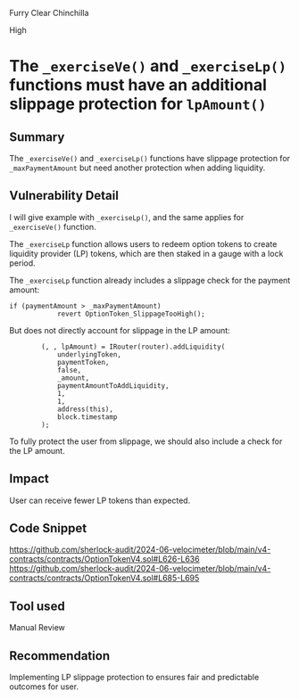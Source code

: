 Furry Clear Chinchilla

High

# The `_exerciseVe()` and `_exerciseLp()` functions must have an additional slippage protection for `lpAmount()`

## Summary

The `_exerciseVe()` and `_exerciseLp()` functions have slippage protection for `_maxPaymentAmount` but need another protection when adding liquidity.

## Vulnerability Detail

I will give example with `_exerciseLp()`, and the same applies for `_exerciseVe()` function.

The `_exerciseLp` function allows users to redeem option tokens to create liquidity provider (LP) tokens, which are then staked in a gauge with a lock period. 

The `_exerciseLp` function already includes a slippage check for the payment amount:

```solidity
if (paymentAmount > _maxPaymentAmount)
            revert OptionToken_SlippageTooHigh();
```

But does not directly account for slippage in the LP amount:
```solidity
        (, , lpAmount) = IRouter(router).addLiquidity( 
            underlyingToken,
            paymentToken,
            false,
            _amount,
            paymentAmountToAddLiquidity,
            1,
            1,
            address(this),
            block.timestamp
        );
```

To fully protect the user from slippage, we should also include a check for the LP amount.
## Impact

User can receive fewer LP tokens than expected.
## Code Snippet

https://github.com/sherlock-audit/2024-06-velocimeter/blob/main/v4-contracts/contracts/OptionTokenV4.sol#L626-L636
https://github.com/sherlock-audit/2024-06-velocimeter/blob/main/v4-contracts/contracts/OptionTokenV4.sol#L685-L695

## Tool used

Manual Review

## Recommendation

Implementing LP slippage protection to ensures fair and predictable outcomes for user.